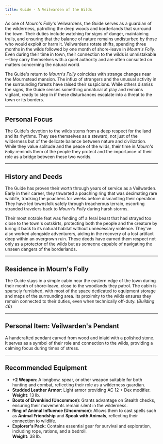 ```yaml
---
title: Guide - A Veilwarden of the Wilds
---
```



As one of *Mourn's Folly*'s Veilwardens, the Guide serves as a guardian of the wilderness, patrolling the deep woods and borderlands that surround the town. Their duties include watching for signs of danger, maintaining trails, and ensuring that the balance of nature remains undisturbed by those who would exploit or harm it. Veilwardens rotate shifts, spending three months in the wilds followed by one month of shore-leave in *Mourn's Folly*. Even during their time in town, their connection to the wilds is unmistakable—they carry themselves with a quiet authority and are often consulted on matters concerning the natural world.

The Guide's return to *Mourn's Folly* coincides with strange changes near the Mournstead mansion. The influx of strangers and the unusual activity in the surrounding forests have raised their suspicions. While others dismiss the signs, the Guide senses something unnatural at play and remains vigilant, ready to step in if these disturbances escalate into a threat to the town or its borders.

---

## Personal Focus

The Guide's devotion to the wilds stems from a deep respect for the land and its rhythms. They see themselves as a steward, not just of the wilderness but of the delicate balance between nature and civilization. While they value solitude and the peace of the wilds, their time in *Mourn's Folly* reminds them of the people they protect and the importance of their role as a bridge between these two worlds.

---

## History and Deeds

The Guide has proven their worth through years of service as a Veilwarden. Early in their career, they thwarted a poaching ring that was decimating rare wildlife, tracking the poachers for weeks before dismantling their operation. They have led townsfolk safely through treacherous terrain, escorting stranded travelers back to *Mourn's Folly* during harsh storms.

Their most notable feat was fending off a feral beast that had strayed too close to the town's outskirts, protecting both the people and the creature by luring it back to its natural habitat without unnecessary violence. They've also worked alongside adventurers, aiding in the recovery of a lost artifact deep within an overgrown ruin. These deeds have earned them respect not only as a protector of the wilds but as someone capable of navigating the unseen dangers of the borderlands.

---

## Residence in Mourn's Folly

The Guide stays in a simple cabin near the eastern edge of the town during their month of shore-leave, close to the woodlands they patrol. The cabin is sparsely furnished, with most of the space dedicated to equipment storage and maps of the surrounding area. Its proximity to the wilds ensures they remain connected to their duties, even when technically off-duty. (*Building 46*)

---

## Personal Item: **Veilwarden's Pendant**

A handcrafted pendant carved from wood and inlaid with a polished stone. It serves as a symbol of their role and connection to the wilds, providing a calming focus during times of stress.

---

## Recommended Equipment

- **+2 Weapon**: A longbow, spear, or other weapon suitable for both hunting and combat, reflecting their role as a wilderness guardian.  
- **Studded Leather Armor**: Light armor providing AC 12 + Dex modifier.  
  **Weight:** 13 lb.  
- **Boots of Elvenkind (Uncommon)**: Grants advantage on Stealth checks, ensuring their movements remain silent in the wilderness.  
- **Ring of Animal Influence (Uncommon)**: Allows them to cast spells such as **Animal Friendship** and **Speak with Animals**, reflecting their connection to wildlife.  
- **Explorer's Pack**: Contains essential gear for survival and exploration, including rope, rations, and a bedroll.  
  **Weight:** 38 lb.  
